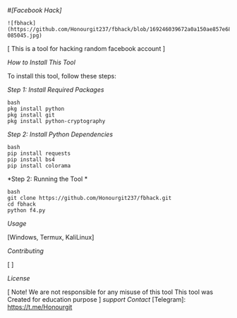 #*[Facebook Hack]*


```
![fbhack](https://github.com/Honourgit237/fbhack/blob/169246039672a0a150ae857e684454a923d738ca/Screenshot_20241203-085045.jpg)
```

[ This  is a tool for hacking  random facebook account ]

*How to Install This Tool*


To install this tool, follow these steps:

*Step 1: Install Required Packages*

```
bash
pkg install python
pkg install git
pkg install python-cryptography
```

*Step 2: Install Python Dependencies*

```
bash
pip install requests
pip install bs4
pip install colorama
```
*Step 2: Running the Tool *

```
bash
git clone https://github.com/Honourgit237/fbhack.git
cd fbhack
python f4.py
```

*Usage*


[Windows, Termux, KaliLinux]

*Contributing*


[  ]

*License*


[ Note! We are not responsible for any misuse of this tool
This tool was Created for education purpose  ]
*support Contact*
[Telegram]: https://t.me/Honourgit



